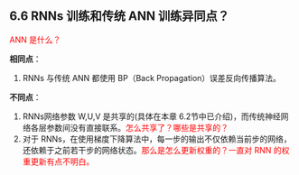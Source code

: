 

## 6.6 RNNs 训练和传统 ANN 训练异同点？

<span style="color:red;">ANN 是什么？</span>

**相同点**：

1. RNNs 与传统 ANN 都使用 BP（Back Propagation）误差反向传播算法。

**不同点**：

1. RNNs网络参数 W,U,V 是共享的(具体在本章 6.2节中已介绍)，而传统神经网络各层参数间没有直接联系。<span style="color:red;">怎么共享了？哪些是共享的？</span>
2. 对于 RNNs，在使用梯度下降算法中，每一步的输出不仅依赖当前步的网络，还依赖于之前若干步的网络状态。<span style="color:red;">那么是怎么更新权重的？一直对 RNN 的权重更新有点不明白。</span>
